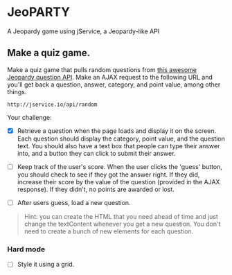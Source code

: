# JeoPARTY
A Jeopardy game using jService, a Jeopardy-like API

## Make a quiz game.

Make a quiz game that pulls random questions from [this awesome Jeopardy question API](jservice.io). Make an AJAX request to the following URL and you'll get back a question, answer, category, and point value, among other things.

`http://jservice.io/api/random`

Your challenge:

- [x] Retrieve a question when the page loads and display it on the screen. Each question should display the category, point value, and the question text. You should also have a text box that people can type their answer into, and a button they can click to submit their answer.

- [ ] Keep track of the user's score. When the user clicks the 'guess' button, you should check to see if they got the answer right. If they did, increase their score by the value of the question (provided in the AJAX response). If they didn't, no points are awarded or lost.

- [ ] After users guess, load a new question.

> Hint: you can create the HTML that you need ahead of time and just change the textContent whenever you get a new question. You don't need to create a bunch of new elements for each question.

### Hard mode

- [ ] Style it using a grid.